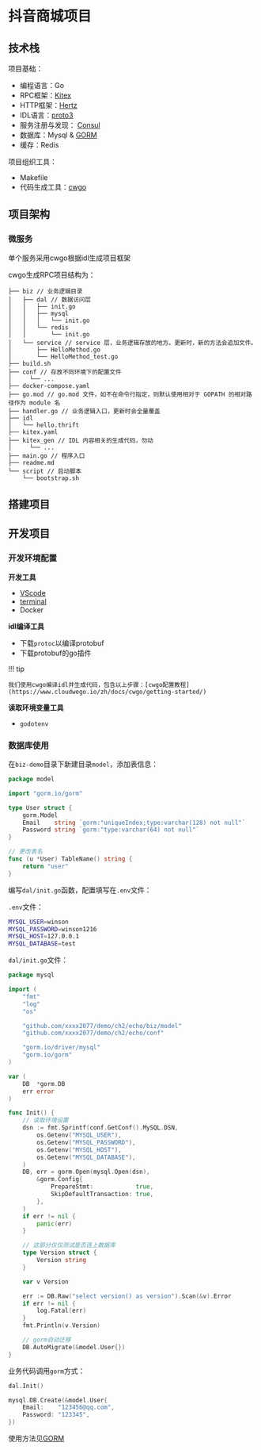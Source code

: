 # 抖音商城项目

## 技术栈

项目基础：

- 编程语言：Go
- RPC框架：[Kitex](https://www.cloudwego.io/zh/docs/kitex/overview/)
- HTTP框架：[Hertz](https://www.cloudwego.io/zh/docs/hertz/overview/)
- IDL语言：[proto3](../Framework/RPC.md/#proto3)
- 服务注册与发现： [Consul](https://www.cloudwego.io/zh/docs/kitex/tutorials/service-governance/service_discovery/consul/)
- 数据库：Mysql & [GORM](https://gorm.io/zh_CN/docs/index.html)
- 缓存：Redis

项目组织工具：

- Makefile
- 代码生成工具：[cwgo](https://www.cloudwego.io/zh/docs/cwgo/overview/)

## 项目架构

### 微服务

单个服务采用cwgo根据idl生成项目框架

cwgo生成RPC项目结构为：

```
├── biz // 业务逻辑目录
│   ├── dal // 数据访问层
│   │   ├── init.go
│   │   ├── mysql
│   │   │   └── init.go
│   │   └── redis
│   │       └── init.go
│   └── service // service 层，业务逻辑存放的地方。更新时，新的方法会追加文件。
│       ├── HelloMethod.go
│       └── HelloMethod_test.go
├── build.sh
├── conf // 存放不同环境下的配置文件
│     └── ...
├── docker-compose.yaml
├── go.mod // go.mod 文件，如不在命令行指定，则默认使用相对于 GOPATH 的相对路径作为 module 名
├── handler.go // 业务逻辑入口，更新时会全量覆盖
├── idl
│   └── hello.thrift
├── kitex.yaml
├── kitex_gen // IDL 内容相关的生成代码，勿动
│     └── ...
├── main.go // 程序入口
├── readme.md
└── script // 启动脚本
    └── bootstrap.sh
```

## 搭建项目

## 开发项目

### 开发环境配置

**开发工具**

- [VScode](../../../configuration/vscode.md)
- [terminal](../../../configuration/terminal.md)
- Docker

**idl编译工具**

- 下载`protoc`以编译protobuf
- 下载protobuf的go插件

!!! tip

    我们使用cwgo编译idl并生成代码，包含以上步骤：[cwgo配置教程](https://www.cloudwego.io/zh/docs/cwgo/getting-started/)

**读取环境变量工具**

- `godotenv`

### 数据库使用

在`biz-demo`目录下新建目录`model`，添加表信息：

```Go
package model

import "gorm.io/gorm"

type User struct {
	gorm.Model
	Email    string `gorm:"uniqueIndex;type:varchar(128) not null"`
	Password string `gorm:"type:varchar(64) not null"`
}

// 更改表名
func (u *User) TableName() string {
	return "user"
}

```

编写`dal/init.go`函数，配置填写在`.env`文件：

`.env`文件：
```bash
MYSQL_USER=winson
MYSQL_PASSWORD=winson1216
MYSQL_HOST=127.0.0.1
MYSQL_DATABASE=test
```

`dal/init.go`文件：

```Go
package mysql

import (
	"fmt"
	"log"
	"os"

	"github.com/xxxx2077/demo/ch2/echo/biz/model"
	"github.com/xxxx2077/demo/ch2/echo/conf"

	"gorm.io/driver/mysql"
	"gorm.io/gorm"
)

var (
	DB  *gorm.DB
	err error
)

func Init() {
    // 读取环境设置
	dsn := fmt.Sprintf(conf.GetConf().MySQL.DSN,
		os.Getenv("MYSQL_USER"),
		os.Getenv("MYSQL_PASSWORD"),
		os.Getenv("MYSQL_HOST"),
		os.Getenv("MYSQL_DATABASE"),
	)
	DB, err = gorm.Open(mysql.Open(dsn),
		&gorm.Config{
			PrepareStmt:            true,
			SkipDefaultTransaction: true,
		},
	)
	if err != nil {
		panic(err)
	}

    // 这部分仅仅测试是否连上数据库
	type Version struct {
		Version string
	}

	var v Version

	err := DB.Raw("select version() as version").Scan(&v).Error
	if err != nil {
		log.Fatal(err)
	}
	fmt.Println(v.Version)

    // gorm自动迁移
	DB.AutoMigrate(&model.User{})
}

```

业务代码调用`gorm`方式：

```Go
dal.Init()

mysql.DB.Create(&model.User{
    Email:    "123456@qq.com",
    Password: "123345",
})
```

使用方法见[GORM](https://gorm.io/zh_CN/docs/index.html)
